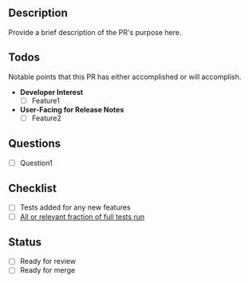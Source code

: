 ## Description
Provide a brief description of the PR's purpose here.

## Todos
Notable points that this PR has either accomplished or will accomplish.
* **Developer Interest**
  - [ ] Feature1
* **User-Facing for Release Notes**
  - [ ] Feature2

## Questions
- [ ] Question1

## Checklist
- [ ] Tests added for any new features
- [ ] [All or relevant fraction of full tests run](http://psicode.org/psi4manual/master/build_planning.html#how-to-run-a-subset-of-tests)

## Status
- [ ] Ready for review
- [ ] Ready for merge
